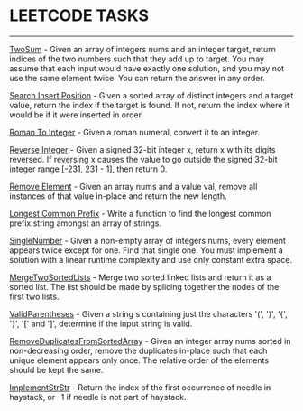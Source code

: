 # LEETCODE TASKS

----------------

[TwoSum](TwoSum.java) - Given an array of integers nums and an integer target, return indices of the two numbers such that they add up to target. You may assume that each input would have exactly one solution, and you may not use the same element twice. You can return the answer in any order.

[Search Insert Position](SearchInsertPosition.java) - Given a sorted array of distinct integers and a target value, return the index if the target is found. If not, return the index where it would be if it were inserted in order.

[Roman To Integer](RomanToInteger.java) - Given a roman numeral, convert it to an integer.

[Reverse Integer](ReverseInteger.java) - Given a signed 32-bit integer x, return x with its digits reversed. If reversing x causes the value to go outside the signed 32-bit integer range [-231, 231 - 1], then return 0.

[Remove Element](RemoveElement.java) - Given an array nums and a value val, remove all instances of that value in-place and return the new length.

[Longest Common Prefix](LongestCommonPrefix.java) - Write a function to find the longest common prefix string amongst an array of strings.

[SingleNumber](SingleNumber.java) - Given a non-empty array of integers nums, every element appears twice except for one. Find that single one.
You must implement a solution with a linear runtime complexity and use only constant extra space.

[MergeTwoSortedLists](MergeTwoSortedLists.java) - Merge two sorted linked lists and return it as a sorted list. The list should be made by splicing together the nodes of the first two lists.

[ValidParentheses](ValidParentheses.java) - Given a string s containing just the characters '(', ')', '{', '}', '[' and ']', determine if the input string is valid.

[RemoveDuplicatesFromSortedArray](RemoveDuplicatesFromSortedArray.java) - Given an integer array nums sorted in non-decreasing order, remove the duplicates in-place such that each unique element appears only once. The relative order of the elements should be kept the same.

[ImplementStrStr](ImplementStrStr.java) - Return the index of the first occurrence of needle in haystack, or -1 if needle is not part of haystack.

